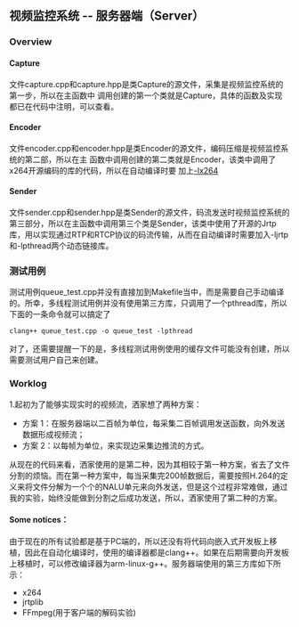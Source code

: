 ## 视频监控系统 -- 服务器端（Server）

### Overview

#### Capture
文件capture.cpp和capture.hpp是类Capture的源文件，采集是视频监控系统的第一步，所以在主函数中
调用创建的第一个类就是Capture，具体的函数及实现都已在代码中注明，可以查看。

#### Encoder
文件encoder.cpp和encoder.hpp是类Encoder的源文件，编码压缩是视频监控系统的第二部，所以在主
函数中调用创建的第二类就是Encoder，该类中调用了x264开源编码的库的代码，所以在自动编译时要
加上<u>-lx264</u>

#### Sender
文件sender.cpp和sender.hpp是类Sender的源文件，码流发送时视频监控系统的第三部分，所以在主函数中调用第三个类是Sender，该类中使用了开源的Jrtp库，用以实现通过RTP和RTCP协议的码流传输，从而在自动编译时需要加入-ljrtp和-lpthread两个动态链接库。

### 测试用例
测试用例queue_test.cpp并没有直接加到Makefile当中，而是需要自己手动编译的。所幸，多线程测试用例并没有使用第三方库，只调用了一个pthread库，所以下面的一条命令就可以搞定了
``` Sh
clang++ queue_test.cpp -o queue_test -lpthread
```
对了，还需要提醒一下的是，多线程测试用例使用的缓存文件可能没有创建，所以需要测试用户自己来创建。

### Worklog
1.起初为了能够实现实时的视频流，洒家想了两种方案：
- 方案 1：在服务器端以二百帧为单位，每采集二百帧调用发送函数，向外发送数据形成视频流；
- 方案 2：以每帧为单位，来实现边采集边推流的方式。

从现在的代码来看，洒家使用的是第二种，因为其相较于第一种方案，省去了文件分割的烦恼。而在第一种方案中，每当采集完200帧数据后，需要按照H.264的定义来将文件分解为一个个的NALU单元来向外发送，但是这个过程非常难做，通过我的实验，始终没能做到分割之后成功发送，所以，洒家使用了第二种的方案。

#### Some notices：
由于现在的所有试验都是基于PC端的，所以还没有将代码向嵌入式开发板上移植，因此在自动化编译时，使用的编译器都是clang++。如果在后期需要向开发板上移植时，可以修改编译器为arm-linux-g++。服务器端使用的第三方库如下所示：
- x264
- jrtplib
- FFmpeg(用于客户端的解码实验)
